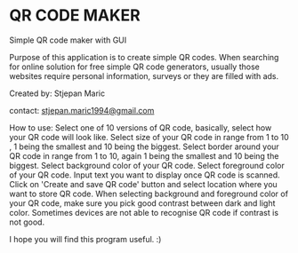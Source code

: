 # QR CODE MAKER
Simple QR code maker with GUI

Purpose of this application is to create simple QR codes. When searching for online solution for free
simple QR code generators, usually those websites require personal information, surveys or they are filled with ads.

Created by: Stjepan Maric

contact: stjepan.maric1994@gmail.com

How to use:
    Select one of 10 versions of QR code, basically, select how your QR code will look like.
    Select size of your QR code in range from 1 to 10 , 1 being the smallest and 10 being the biggest.
    Select border around your QR code in range from 1 to 10, again 1 being the smallest and 10 being the biggest.
    Select background color of your QR code.
    Select foreground color of your QR code.
    Input text you want to display once QR code is scanned.
    Click on  'Create and save QR code' button and select location where you want to store QR code.
When selecting background and foreground color of your QR code, make sure you pick good contrast between dark and light
color. Sometimes devices are not able to recognise QR code if contrast is not good.

I hope you will find this program useful. :)
